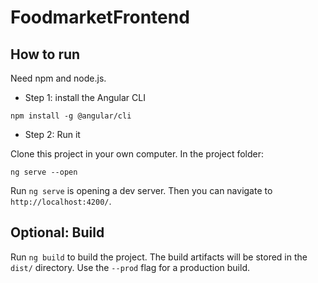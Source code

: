 # FoodmarketFrontend

## How to run

Need npm and node.js.

* Step 1: install the Angular CLI

```
npm install -g @angular/cli
```

* Step 2: Run it

Clone this project in your own computer. In the project folder:

```
ng serve --open
```

Run `ng serve` is opening a dev server. Then you can navigate to `http://localhost:4200/`. 

## Optional: Build

Run `ng build` to build the project. The build artifacts will be stored in the `dist/` directory. Use the `--prod` flag for a production build.


